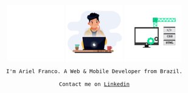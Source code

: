 <p align="center">
  <img src="https://github.com/arielff3/arielff3/blob/master/.github/react.gif?raw=true" alt="react" width="150px" /> 
  <img src="https://github.com/arielff3/arielff3/blob/master/.github/dev2.gif?raw=true" alt="dev2" width="150px" />
  <img src="https://github.com/arielff3/arielff3/blob/master/.github/dev.gif?raw=true" alt="dev" width="150px" />
</p>
<p align="center">
  <samp>
    I'm Ariel Franco. A Web & Mobile Developer from Brazil. 
     <br><br>Contact me on <a href="https://www.linkedin.com/in/ariel-franco-ferreira-37b42b17a">Linkedin</a>
  </samp>
</p>
<!--
**arielff3/arielff3** is a ✨ _special_ ✨ repository because its `README.md` (this file) appears on your GitHub profile.

Here are some ideas to get you started:

- 🔭 I’m currently working on ...
- 🌱 I’m currently learning ...
- 👯 I’m looking to collaborate on ...
- 🤔 I’m looking for help with ...
- 💬 Ask me about ...
- 📫 How to reach me: ...
- 😄 Pronouns: ...
- ⚡ Fun fact: ...
-->
